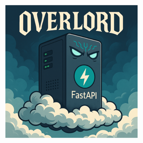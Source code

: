 <div align="center">
    <a href="emilrueh.github.io" target="_blank" rel="noopener noreferrer">
        <img src="overlord.png" alt="" width="420">
    </a>
</div>
